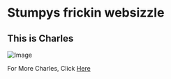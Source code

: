 # Stumpys frickin websizzle

## This is Charles

![Image](https://github.com/user-attachments/assets/dfc429fc-53e6-41e5-b978-52cbacba24f5)

For More Charles, Click [Here](https://www.youtube.com/watch?v=dQw4w9WgXcQ)
